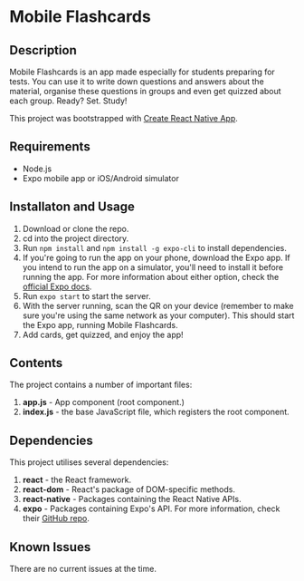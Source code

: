 # Mobile Flashcards

## Description

Mobile Flashcards is an app made especially for students preparing for tests. You can use it to write down questions and answers about the material, organise these questions in groups and even get quizzed about each group. Ready? Set. Study!

This project was bootstrapped with [Create React Native App](https://github.com/expo/create-react-native-app).

## Requirements

- Node.js
- Expo mobile app or iOS/Android simulator

## Installaton and Usage

1. Download or clone the repo.
2. cd into the project directory.
3. Run ```npm install``` and ```npm install -g expo-cli``` to install dependencies.
4. If you're going to run the app on your phone, download the Expo app. If you intend to run the app on a simulator, you'll need to install it before running the app. For more information about either option, check the [official Expo docs](https://docs.expo.io/get-started/installation/).
5. Run ```expo start``` to start the server.
6. With the server running, scan the QR on your device (remember to make sure you're using the same network as your computer). This should start the Expo app, running Mobile Flashcards. 
7. Add cards, get quizzed, and enjoy the app!

## Contents

The project contains a number of important files:

1. **app.js** - App component (root component.)
2. **index.js** - the base JavaScript file, which registers the root component.


## Dependencies

This project utilises several dependencies:

1. **react** - the React framework.
2. **react-dom** - React's package of DOM-specific methods.
3. **react-native** - Packages containing the React Native APIs.
4. **expo** - Packages containing Expo's API. For more information, check their [GitHub repo](https://github.com/expo/expo).

## Known Issues

There are no current issues at the time.
